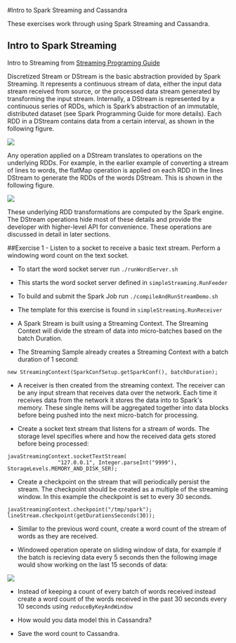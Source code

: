 #Intro to Spark Streaming and Cassandra

These exercises work through using Spark Streaming and Cassandra.

## Intro to Spark Streaming

Intro to Streaming from [Streaming Programing Guide](https://spark.apache.org/docs/1.1.0/streaming-programming-guide.html)

Discretized Stream or DStream is the basic abstraction provided by Spark Streaming. It represents a continuous stream of data, either the input data stream received from source, or the processed data stream generated by transforming the input stream. Internally, a DStream is represented by a continuous series of RDDs, which is Spark’s abstraction of an immutable, distributed dataset (see Spark Programming Guide for more details). Each RDD in a DStream contains data from a certain interval, as shown in the following figure.

![](https://spark.apache.org/docs/1.1.0/img/streaming-dstream.png)

Any operation applied on a DStream translates to operations on the underlying RDDs. For example, in the earlier example of converting a stream of lines to words, the flatMap operation is applied on each RDD in the lines DStream to generate the RDDs of the words DStream. This is shown in the following figure.

![](https://spark.apache.org/docs/1.1.0/img/streaming-dstream-ops.png)

These underlying RDD transformations are computed by the Spark engine. The DStream operations hide most of these details and provide the developer with higher-level API for convenience. These operations are discussed in detail in later sections.

##Exercise 1 - Listen to a socket to receive a basic text stream.  Perform a windowing word count on the text socket.

* To start the word socket server run `./runWordServer.sh`

* This starts the word socket server defined in `simpleStreaming.RunFeeder`

* To build and submit the Spark Job run `./compileAndRunStreamDemo.sh`

* The template for this exercise is found in `simpleStreaming.RunReceiver`

* A Spark Stream is built using a Streaming Context. The Streaming Context will divide the stream of data into micro-batches based on the batch Duration.  

* The Streaming Sample already creates a Streaming Context with a batch duration of 1 second:
```
new StreamingContext(SparkConfSetup.getSparkConf(), batchDuration);
```

* A receiver is then created from the streaming context.  The receiver can be any input stream that receives data over the network.  Each time it receives data from the network it stores the data into to Spark's memory.  These single items will be aggregated together into data blocks before being pushed into the next micro-batch for processing.

* Create a socket text stream that listens for a stream of words.  The storage level specifies where and how the received data gets stored before being processed:

```
javaStreamingContext.socketTextStream(
                "127.0.0.1", Integer.parseInt("9999"), StorageLevels.MEMORY_AND_DISK_SER);
```

* Create a checkpoint on the stream that will periodically persist the stream.  The checkpoint should be created as a multiple of the streaming window. In this example the checkpoint is set to every 30 seconds.

```
javaStreamingContext.checkpoint("/tmp/spark");
lineStream.checkpoint(getDurationsSeconds(30));
```

* Similar to the previous word count, create a word count of the stream of words as they are received.  

* Windowed operation operate on sliding window of data, for example if the batch is recieving data every 5 seconds then the following image would show working on the last 15 seconds of data:

![](https://spark.apache.org/docs/latest/img/streaming-dstream-window.png)

* Instead of keeping a count of every batch of words received instead  create a word count of the words received in the past 30 seconds every 10 seconds using `reduceByKeyAndWindow`

* How would you data model this in Cassandra?

* Save the word count to Cassandra.
